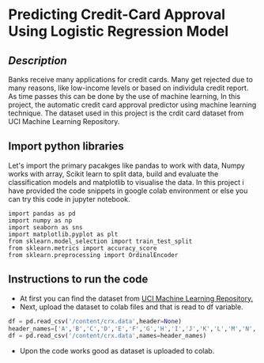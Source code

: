 # Predicting Credit-Card Approval Using Logistic Regression Model
## _Description_

Banks receive many applications for credit cards. Many get rejected due to many reasons, like low-income levels or based on individula credit report. As time passes this can be done by the use of machine learning, In this project, the automatic credit card approval predictor using machine learning technique. The dataset used in this project is the crdit card dataset from UCI Machine Learning Repository.
## Import python libraries
Let's import the primary pacakges like pandas to work with data, Numpy works with array, Scikit learn to split data, build and evaluate the classification models and matplotlib to visualise the data. In this project i have provided the code snippets in google colab environment or else you can try this code in jupyter notebook.
```
import pandas as pd
import numpy as np
import seaborn as sns
import matplotlib.pyplot as plt
from sklearn.model_selection import train_test_split
from sklearn.metrics import accuracy_score
from sklearn.preprocessing import OrdinalEncoder
```
## Instructions to run the code
- At first you can find the dataset from [UCI Machine Learning Repository.](https://archive.ics.uci.edu/dataset/27/credit+approval)
- Next, upload the dataset to colab files and that is read to df variable.
``` python.py
df = pd.read_csv('/content/crx.data',header=None)
header_names=['A','B','C','D','E','F','G','H','I','J','K','L','M','N','O','P']
df = pd.read_csv('/content/crx.data',names=header_names)
```
- Upon the code works good as dataset is uploaded to colab. 

